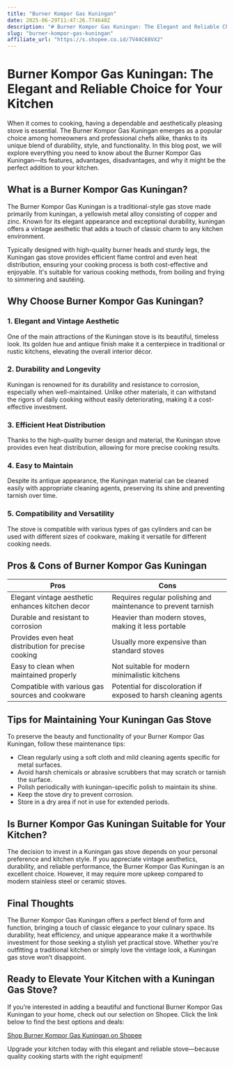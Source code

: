 ```yaml
---
title: "Burner Kompor Gas Kuningan"
date: 2025-06-29T11:47:26.774648Z
description: "# Burner Kompor Gas Kuningan: The Elegant and Reliable Choice for Your Kitchen..."
slug: "burner-kompor-gas-kuningan"
affiliate_url: "https://s.shopee.co.id/7V44C68VX2"
---
```

# Burner Kompor Gas Kuningan: The Elegant and Reliable Choice for Your Kitchen

When it comes to cooking, having a dependable and aesthetically pleasing stove is essential. The Burner Kompor Gas Kuningan emerges as a popular choice among homeowners and professional chefs alike, thanks to its unique blend of durability, style, and functionality. In this blog post, we will explore everything you need to know about the Burner Kompor Gas Kuningan—its features, advantages, disadvantages, and why it might be the perfect addition to your kitchen.

## What is a Burner Kompor Gas Kuningan?

The Burner Kompor Gas Kuningan is a traditional-style gas stove made primarily from kuningan, a yellowish metal alloy consisting of copper and zinc. Known for its elegant appearance and exceptional durability, kuningan offers a vintage aesthetic that adds a touch of classic charm to any kitchen environment.

Typically designed with high-quality burner heads and sturdy legs, the Kuningan gas stove provides efficient flame control and even heat distribution, ensuring your cooking process is both cost-effective and enjoyable. It's suitable for various cooking methods, from boiling and frying to simmering and sautéing.

## Why Choose Burner Kompor Gas Kuningan?

### 1. Elegant and Vintage Aesthetic

One of the main attractions of the Kuningan stove is its beautiful, timeless look. Its golden hue and antique finish make it a centerpiece in traditional or rustic kitchens, elevating the overall interior décor.

### 2. Durability and Longevity

Kuningan is renowned for its durability and resistance to corrosion, especially when well-maintained. Unlike other materials, it can withstand the rigors of daily cooking without easily deteriorating, making it a cost-effective investment.

### 3. Efficient Heat Distribution

Thanks to the high-quality burner design and material, the Kuningan stove provides even heat distribution, allowing for more precise cooking results.

### 4. Easy to Maintain

Despite its antique appearance, the Kuningan material can be cleaned easily with appropriate cleaning agents, preserving its shine and preventing tarnish over time.

### 5. Compatibility and Versatility

The stove is compatible with various types of gas cylinders and can be used with different sizes of cookware, making it versatile for different cooking needs.

## Pros & Cons of Burner Kompor Gas Kuningan

| **Pros** | **Cons** |
|------------|--------------|
| Elegant vintage aesthetic enhances kitchen decor | Requires regular polishing and maintenance to prevent tarnish |
| Durable and resistant to corrosion | Heavier than modern stoves, making it less portable |
| Provides even heat distribution for precise cooking | Usually more expensive than standard stoves |
| Easy to clean when maintained properly | Not suitable for modern minimalistic kitchens |
| Compatible with various gas sources and cookware | Potential for discoloration if exposed to harsh cleaning agents |

## Tips for Maintaining Your Kuningan Gas Stove

To preserve the beauty and functionality of your Burner Kompor Gas Kuningan, follow these maintenance tips:

- Clean regularly using a soft cloth and mild cleaning agents specific for metal surfaces.
- Avoid harsh chemicals or abrasive scrubbers that may scratch or tarnish the surface.
- Polish periodically with kuningan-specific polish to maintain its shine.
- Keep the stove dry to prevent corrosion.
- Store in a dry area if not in use for extended periods.

## Is Burner Kompor Gas Kuningan Suitable for Your Kitchen?

The decision to invest in a Kuningan gas stove depends on your personal preference and kitchen style. If you appreciate vintage aesthetics, durability, and reliable performance, the Burner Kompor Gas Kuningan is an excellent choice. However, it may require more upkeep compared to modern stainless steel or ceramic stoves.

## Final Thoughts

The Burner Kompor Gas Kuningan offers a perfect blend of form and function, bringing a touch of classic elegance to your culinary space. Its durability, heat efficiency, and unique appearance make it a worthwhile investment for those seeking a stylish yet practical stove. Whether you're outfitting a traditional kitchen or simply love the vintage look, a Kuningan gas stove won’t disappoint.

## Ready to Elevate Your Kitchen with a Kuningan Gas Stove?

If you’re interested in adding a beautiful and functional Burner Kompor Gas Kuningan to your home, check out our selection on Shopee. Click the link below to find the best options and deals:

[Shop Burner Kompor Gas Kuningan on Shopee](https://s.shopee.co.id/7V44C68VX2)

Upgrade your kitchen today with this elegant and reliable stove—because quality cooking starts with the right equipment!